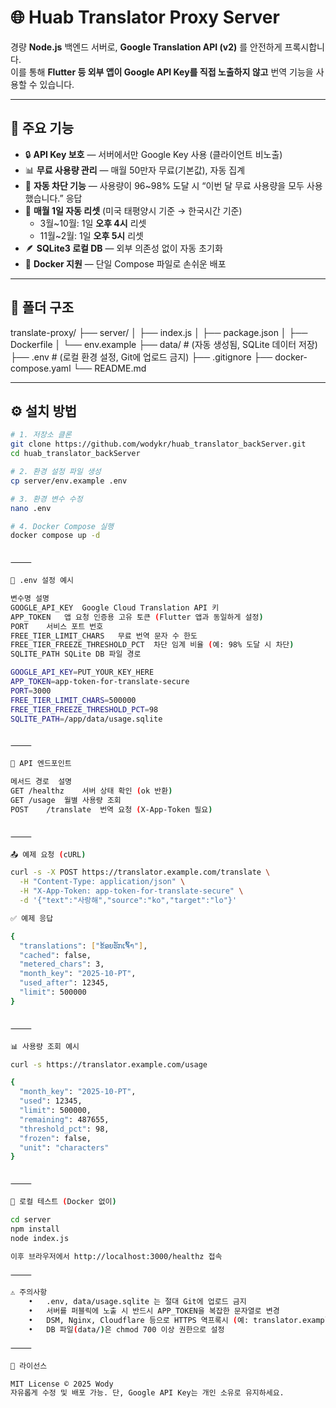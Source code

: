 # 🌐 Huab Translator Proxy Server

경량 **Node.js** 백엔드 서버로, **Google Translation API (v2)** 를 안전하게 프록시합니다.  
이를 통해 **Flutter 등 외부 앱이 Google API Key를 직접 노출하지 않고** 번역 기능을 사용할 수 있습니다.

---

## 🚀 주요 기능

- 🔒 **API Key 보호** — 서버에서만 Google Key 사용 (클라이언트 비노출)  
- 📊 **무료 사용량 관리** — 매월 50만자 무료(기본값), 자동 집계  
- 🧊 **자동 차단 기능** — 사용량이 96~98% 도달 시 “이번 달 무료 사용량을 모두 사용했습니다.” 응답  
- 🔁 **매월 1일 자동 리셋** (미국 태평양시 기준 → 한국시간 기준)  
  - 3월~10월: 1일 **오후 4시** 리셋  
  - 11월~2월: 1일 **오후 5시** 리셋  
- 🪶 **SQLite3 로컬 DB** — 외부 의존성 없이 자동 초기화  
- 🧱 **Docker 지원** — 단일 Compose 파일로 손쉬운 배포  

---

## 📁 폴더 구조

translate-proxy/
├── server/
│   ├── index.js
│   ├── package.json
│   ├── Dockerfile
│   └── env.example
├── data/                 # (자동 생성됨, SQLite 데이터 저장)
├── .env                  # (로컬 환경 설정, Git에 업로드 금지)
├── .gitignore
├── docker-compose.yaml
└── README.md

---

## ⚙️ 설치 방법

```bash
# 1. 저장소 클론
git clone https://github.com/wodykr/huab_translator_backServer.git
cd huab_translator_backServer

# 2. 환경 설정 파일 생성
cp server/env.example .env

# 3. 환경 변수 수정
nano .env

# 4. Docker Compose 실행
docker compose up -d


⸻

🧩 .env 설정 예시

변수명	설명
GOOGLE_API_KEY	Google Cloud Translation API 키
APP_TOKEN	앱 요청 인증용 고유 토큰 (Flutter 앱과 동일하게 설정)
PORT	서비스 포트 번호
FREE_TIER_LIMIT_CHARS	무료 번역 문자 수 한도
FREE_TIER_FREEZE_THRESHOLD_PCT	차단 임계 비율 (예: 98% 도달 시 차단)
SQLITE_PATH	SQLite DB 파일 경로

GOOGLE_API_KEY=PUT_YOUR_KEY_HERE
APP_TOKEN=app-token-for-translate-secure
PORT=3000
FREE_TIER_LIMIT_CHARS=500000
FREE_TIER_FREEZE_THRESHOLD_PCT=98
SQLITE_PATH=/app/data/usage.sqlite


⸻

🧠 API 엔드포인트

메서드	경로	설명
GET	/healthz	서버 상태 확인 (ok 반환)
GET	/usage	월별 사용량 조회
POST	/translate	번역 요청 (X-App-Token 필요)


⸻

📤 예제 요청 (cURL)

curl -s -X POST https://translator.example.com/translate \
  -H "Content-Type: application/json" \
  -H "X-App-Token: app-token-for-translate-secure" \
  -d '{"text":"사랑해","source":"ko","target":"lo"}'

✅ 예제 응답

{
  "translations": ["ຂ້ອຍຮັກເຈົ້າ"],
  "cached": false,
  "metered_chars": 3,
  "month_key": "2025-10-PT",
  "used_after": 12345,
  "limit": 500000
}


⸻

📊 사용량 조회 예시

curl -s https://translator.example.com/usage

{
  "month_key": "2025-10-PT",
  "used": 12345,
  "limit": 500000,
  "remaining": 487655,
  "threshold_pct": 98,
  "frozen": false,
  "unit": "characters"
}


⸻

🧱 로컬 테스트 (Docker 없이)

cd server
npm install
node index.js

이후 브라우저에서 http://localhost:3000/healthz 접속

⸻

⚠️ 주의사항
	•	.env, data/usage.sqlite 는 절대 Git에 업로드 금지
	•	서버를 퍼블릭에 노출 시 반드시 APP_TOKEN을 복잡한 문자열로 변경
	•	DSM, Nginx, Cloudflare 등으로 HTTPS 역프록시 (예: translator.example.com) 구성 권장
	•	DB 파일(data/)은 chmod 700 이상 권한으로 설정

⸻

🪪 라이선스

MIT License © 2025 Wody
자유롭게 수정 및 배포 가능. 단, Google API Key는 개인 소유로 유지하세요.
